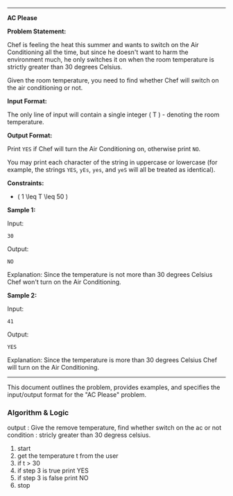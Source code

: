 
---

**AC Please**

**Problem Statement:**

Chef is feeling the heat this summer and wants to switch on the Air Conditioning all the time, but since he doesn't want to harm the environment much, he only switches it on when the room temperature is strictly greater than 30 degrees Celsius.

Given the room temperature, you need to find whether Chef will switch on the air conditioning or not.

**Input Format:**

The only line of input will contain a single integer \( T \) - denoting the room temperature.

**Output Format:**

Print `YES` if Chef will turn the Air Conditioning on, otherwise print `NO`.

You may print each character of the string in uppercase or lowercase (for example, the strings `YES`, `yEs`, `yes`, and `yeS` will all be treated as identical).

**Constraints:**

- \( 1 \leq T \leq 50 \)

**Sample 1:**

Input:
```
30
```
Output:
```
NO
```
Explanation:
Since the temperature is not more than 30 degrees Celsius Chef won't turn on the Air Conditioning.

**Sample 2:**

Input:
```
41
```
Output:
```
YES
```
Explanation:
Since the temperature is more than 30 degrees Celsius Chef will turn on the Air Conditioning.

---

This document outlines the problem, provides examples, and specifies the input/output format for the "AC Please" problem.



### Algorithm & Logic

output : Give the remove temperature, find whether switch on the ac or not
condition : stricly greater than 30 degress celsius.

1. start
2. get the temperature t from the user
3. if t > 30
4. if step 3 is true print YES
5. if step 3 is false print NO
6. stop